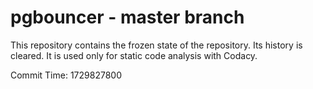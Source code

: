 # pgbouncer - master branch

This repository contains the frozen state of the repository.
Its history is cleared. It is used only for static code
analysis with Codacy.

Commit Time: 1729827800